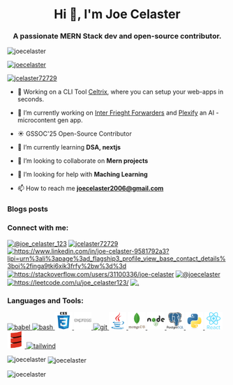<h1 align="center">Hi 👋, I'm Joe Celaster</h1>
<h3 align="center">A passionate MERN Stack dev and open-source contributor.</h3>

<p align="left"> <img src="https://komarev.com/ghpvc/?username=joecelaster&label=Profile%20views&color=0e75b6&style=flat" alt="joecelaster" /> </p>

<p align="left"> <a href="https://github.com/ryo-ma/github-profile-trophy"><img src="https://github-profile-trophy.vercel.app/?username=joecelaster" alt="joecelaster" /></a> </p>

<p align="left"> <a href="https://twitter.com/jcelaster72729" target="blank"><img src="https://img.shields.io/twitter/follow/jcelaster72729?logo=twitter&style=for-the-badge" alt="jcelaster72729" /></a> </p>


- 🔭 Working on a CLI Tool [Celtrix](https://GitHub.com/JoeCelaster/Celtrix), where you can setup your web-apps in seconds.
  
- 🔭 I’m currently working on [Inter Frieght Forwarders](https://interfreightforwarders.netlify.app/) and [Plexify](https://plexify.vercel.app/) an AI -microcontent gen app.

- ☀️ GSSOC'25 Open-Source Contributor

- 🌱 I’m currently learning **DSA, nextjs**

- 👯 I’m looking to collaborate on **Mern projects**

- 🤝 I’m looking for help with **Maching Learning**

- 📫 How to reach me **joecelaster2006@gmail.com**

### Blogs posts
<!-- BLOG-POST-LIST:START -->
<!-- BLOG-POST-LIST:END -->

<h3 align="left">Connect with me:</h3>
<p align="left">
<a href="https://dev.to/@joe_celaster_123" target="blank"><img align="center" src="https://raw.githubusercontent.com/rahuldkjain/github-profile-readme-generator/master/src/images/icons/Social/devto.svg" alt="@joe_celaster_123" height="30" width="40" /></a>
<a href="https://twitter.com/jcelaster72729" target="blank"><img align="center" src="https://raw.githubusercontent.com/rahuldkjain/github-profile-readme-generator/master/src/images/icons/Social/twitter.svg" alt="jcelaster72729" height="30" width="40" /></a>
<a href="https://linkedin.com/in/https://www.linkedin.com/in/joe-celaster-9581792a3?lipi=urn%3ali%3apage%3ad_flagship3_profile_view_base_contact_details%3boi%2finga9tki6xik3frfy%2bw%3d%3d" target="blank"><img align="center" src="https://raw.githubusercontent.com/rahuldkjain/github-profile-readme-generator/master/src/images/icons/Social/linked-in-alt.svg" alt="https://www.linkedin.com/in/joe-celaster-9581792a3?lipi=urn%3ali%3apage%3ad_flagship3_profile_view_base_contact_details%3boi%2finga9tki6xik3frfy%2bw%3d%3d" height="30" width="40" /></a>
<a href="https://stackoverflow.com/users/https://stackoverflow.com/users/31100336/joe-celaster" target="blank"><img align="center" src="https://raw.githubusercontent.com/rahuldkjain/github-profile-readme-generator/master/src/images/icons/Social/stack-overflow.svg" alt="https://stackoverflow.com/users/31100336/joe-celaster" height="30" width="40" /></a>
<a href="https://medium.com/@joecelaster" target="blank"><img align="center" src="https://raw.githubusercontent.com/rahuldkjain/github-profile-readme-generator/master/src/images/icons/Social/medium.svg" alt="@joecelaster" height="30" width="40" /></a>
<a href="https://www.leetcode.com/https://leetcode.com/u/joe_celaster123/" target="blank"><img align="center" src="https://raw.githubusercontent.com/rahuldkjain/github-profile-readme-generator/master/src/images/icons/Social/leet-code.svg" alt="https://leetcode.com/u/joe_celaster123/" height="30" width="40" /></a>
<a href="/." target="blank"><img align="center" src="https://raw.githubusercontent.com/rahuldkjain/github-profile-readme-generator/master/src/images/icons/Social/rss.svg" alt="." height="30" width="40" /></a>
</p>

<h3 align="left">Languages and Tools:</h3>
<p align="left"> <a href="https://babeljs.io/" target="_blank" rel="noreferrer"> <img src="https://www.vectorlogo.zone/logos/babeljs/babeljs-icon.svg" alt="babel" width="40" height="40"/> </a> <a href="https://www.gnu.org/software/bash/" target="_blank" rel="noreferrer"> <img src="https://www.vectorlogo.zone/logos/gnu_bash/gnu_bash-icon.svg" alt="bash" width="40" height="40"/> </a> <a href="https://www.w3schools.com/css/" target="_blank" rel="noreferrer"> <img src="https://raw.githubusercontent.com/devicons/devicon/master/icons/css3/css3-original-wordmark.svg" alt="css3" width="40" height="40"/> </a> <a href="https://expressjs.com" target="_blank" rel="noreferrer"> <img src="https://raw.githubusercontent.com/devicons/devicon/master/icons/express/express-original-wordmark.svg" alt="express" width="40" height="40"/> </a> <a href="https://git-scm.com/" target="_blank" rel="noreferrer"> <img src="https://www.vectorlogo.zone/logos/git-scm/git-scm-icon.svg" alt="git" width="40" height="40"/> </a> <a href="https://www.java.com" target="_blank" rel="noreferrer"> <img src="https://raw.githubusercontent.com/devicons/devicon/master/icons/java/java-original.svg" alt="java" width="40" height="40"/> </a> <a href="https://www.mongodb.com/" target="_blank" rel="noreferrer"> <img src="https://raw.githubusercontent.com/devicons/devicon/master/icons/mongodb/mongodb-original-wordmark.svg" alt="mongodb" width="40" height="40"/> </a> <a href="https://nodejs.org" target="_blank" rel="noreferrer"> <img src="https://raw.githubusercontent.com/devicons/devicon/master/icons/nodejs/nodejs-original-wordmark.svg" alt="nodejs" width="40" height="40"/> </a> <a href="https://www.postgresql.org" target="_blank" rel="noreferrer"> <img src="https://raw.githubusercontent.com/devicons/devicon/master/icons/postgresql/postgresql-original-wordmark.svg" alt="postgresql" width="40" height="40"/> </a> <a href="https://www.python.org" target="_blank" rel="noreferrer"> <img src="https://raw.githubusercontent.com/devicons/devicon/master/icons/python/python-original.svg" alt="python" width="40" height="40"/> </a> <a href="https://reactjs.org/" target="_blank" rel="noreferrer"> <img src="https://raw.githubusercontent.com/devicons/devicon/master/icons/react/react-original-wordmark.svg" alt="react" width="40" height="40"/> </a> <a href="https://www.scala-lang.org" target="_blank" rel="noreferrer"> <img src="https://raw.githubusercontent.com/devicons/devicon/master/icons/scala/scala-original.svg" alt="scala" width="40" height="40"/> </a> <a href="https://tailwindcss.com/" target="_blank" rel="noreferrer"> <img src="https://www.vectorlogo.zone/logos/tailwindcss/tailwindcss-icon.svg" alt="tailwind" width="40" height="40"/> </a> </p>

<p><img align="left" src="https://github-readme-stats.vercel.app/api/top-langs?username=joecelaster&show_icons=true&locale=en&layout=compact" alt="joecelaster" /></p>

<p>&nbsp;<img align="center" src="https://github-readme-stats.vercel.app/api?username=joecelaster&show_icons=true&locale=en" alt="joecelaster" /></p>

<p><img align="center" src="https://github-readme-streak-stats.herokuapp.com/?user=joecelaster&" alt="joecelaster" /></p>
